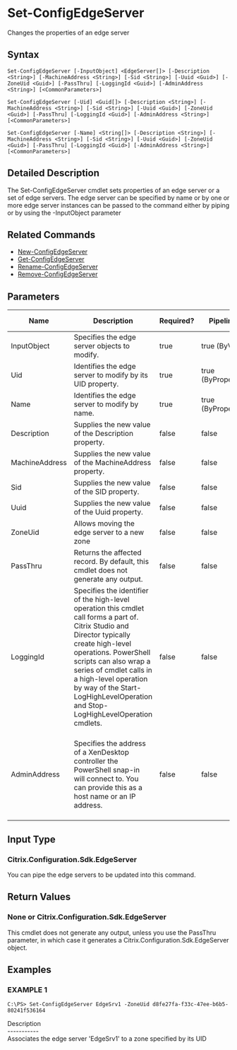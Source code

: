 ﻿# Set-ConfigEdgeServer

   Changes the properties of an edge server

## Syntax
```
Set-ConfigEdgeServer [-InputObject] <EdgeServer[]> [-Description <String>] [-MachineAddress <String>] [-Sid <String>] [-Uuid <Guid>] [-ZoneUid <Guid>] [-PassThru] [-LoggingId <Guid>] [-AdminAddress <String>] [<CommonParameters>]

Set-ConfigEdgeServer [-Uid] <Guid[]> [-Description <String>] [-MachineAddress <String>] [-Sid <String>] [-Uuid <Guid>] [-ZoneUid <Guid>] [-PassThru] [-LoggingId <Guid>] [-AdminAddress <String>] [<CommonParameters>]

Set-ConfigEdgeServer [-Name] <String[]> [-Description <String>] [-MachineAddress <String>] [-Sid <String>] [-Uuid <Guid>] [-ZoneUid <Guid>] [-PassThru] [-LoggingId <Guid>] [-AdminAddress <String>] [<CommonParameters>]
```

## Detailed Description
   The Set-ConfigEdgeServer cmdlet sets properties of an edge server or a set of edge servers. The edge server can be specified by name or by one or more edge server instances can be passed to the command either by piping or by using the -InputObject parameter

## Related Commands
  * [New-ConfigEdgeServer](New-ConfigEdgeServer/)
  * [Get-ConfigEdgeServer](Get-ConfigEdgeServer/)
  * [Rename-ConfigEdgeServer](Rename-ConfigEdgeServer/)
  * [Remove-ConfigEdgeServer](Remove-ConfigEdgeServer/)
## Parameters

| Name   | Description | Required? | Pipeline Input | Default Value |
| --- | --- | --- | --- | --- |
| InputObject | Specifies the edge server objects to modify. | true | true (ByValue) |  |
| Uid | Identifies the edge server to modify by its UID property. | true | true (ByPropertyName) |  |
| Name | Identifies the edge server to modify by name. | true | true (ByPropertyName) |  |
| Description | Supplies the new value of the Description property. | false | false |  |
| MachineAddress | Supplies the new value of the MachineAddress property. | false | false |  |
| Sid | Supplies the new value of the SID property. | false | false |  |
| Uuid | Supplies the new value of the Uuid property. | false | false |  |
| ZoneUid | Allows moving the edge server to a new zone | false | false |  |
| PassThru | Returns the affected record. By default, this cmdlet does not generate any output. | false | false | False |
| LoggingId | Specifies the identifier of the high-level operation this cmdlet call forms a part of. Citrix Studio and Director typically create high-level operations. PowerShell scripts can also wrap a series of cmdlet calls in a high-level operation by way of the Start-LogHighLevelOperation and Stop-LogHighLevelOperation cmdlets. | false | false |  |
| AdminAddress | Specifies the address of a XenDesktop controller the PowerShell snap-in will connect to. You can provide this as a host name or an IP address. | false | false | Localhost. Once a value is provided by any cmdlet, this value becomes the default. |

## Input Type
### Citrix.Configuration.Sdk.EdgeServer
   You can pipe the edge servers to be updated into this command.
## Return Values
### None or Citrix.Configuration.Sdk.EdgeServer
   This cmdlet does not generate any output, unless you use the PassThru parameter, in which case it generates a Citrix.Configuration.Sdk.EdgeServer object.
## Examples

### EXAMPLE 1
```
C:\PS> Set-ConfigEdgeServer EdgeSrv1 -ZoneUid d8fe27fa-f33c-47ee-b6b5-80241f536164
```
   Description<br>-----------<br>Associates the edge server 'EdgeSrv1' to a zone specified by its UID
